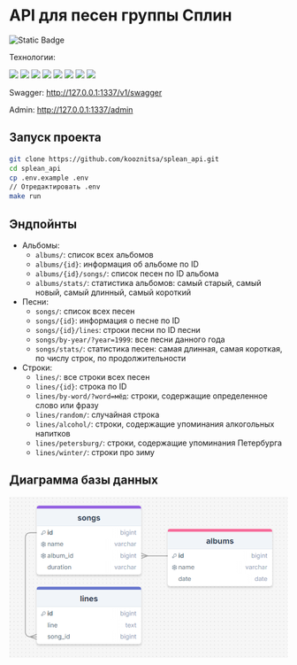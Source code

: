 # API для песен группы Сплин

![Static Badge](https://img.shields.io/badge/development-ongoing-yellow)

Технологии:

<img src="https://img.shields.io/badge/Python-800000?style=for-the-badge&logo=python&logoColor=white"/> <img src="https://img.shields.io/badge/Django-A52A2A?style=for-the-badge&logo=django&logoColor=white"/> <img src="https://img.shields.io/badge/DRF-A52A2A?style=for-the-badge"/> <img src="https://img.shields.io/badge/PostgreSQL-A0522D?style=for-the-badge&logo=PostgreSQL&logoColor=white"/> <img src="https://img.shields.io/badge/Pytest-8B4513?style=for-the-badge&logo=Pytest&logoColor=white"/> <img src="https://img.shields.io/badge/NGINX-BDB76B?style=for-the-badge&logo=NGINX&logoColor=white"/>  <img src="https://img.shields.io/badge/Docker-9a7b4d?style=for-the-badge&logo=Docker&logoColor=white"/> <img src="https://img.shields.io/badge/Elasticsearch-9a7b4d?style=for-the-badge&logo=Elasticsearch&logoColor=white"/>

Swagger: http://127.0.0.1:1337/v1/swagger

Admin: http://127.0.0.1:1337/admin

## Запуск проекта

```bash
git clone https://github.com/kooznitsa/splean_api.git
cd splean_api
cp .env.example .env
// Отредактировать .env
make run
```

## Эндпойнты

- Альбомы:
  - ```albums/```: список всех альбомов
  - ```albums/{id}```: информация об альбоме по ID
  - ```albums/{id}/songs/```: список песен по ID альбома
  - ```albums/stats/```: статистика альбомов: самый старый, самый новый, самый длинный, самый короткий
- Песни:
  - ```songs/```: список всех песен
  - ```songs/{id}```: информация о песне по ID
  - ```songs/{id}/lines```: строки песни по ID песни
  - ```songs/by-year/?year=1999```: все песни данного года
  - ```songs/stats/```: статистика песен: самая длинная, самая короткая, по числу строк, по продолжительности
- Строки:
  - ```lines/```: все строки всех песен
  - ```lines/{id}```: строка по ID
  - ```lines/by-word/?word=мёд```: строки, содержащие определенное слово или фразу
  - ```lines/random/```: случайная строка
  - ```lines/alcohol/```: строки, содержащие упоминания алкогольных напитков
  - ```lines/petersburg/```: строки, содержащие упоминания Петербурга
  - ```lines/winter/```: строки про зиму

## Диаграмма базы данных

![Диаграмма базы данных](https://raw.githubusercontent.com/kooznitsa/splean_api/refs/heads/main/sql_diagram.png)
